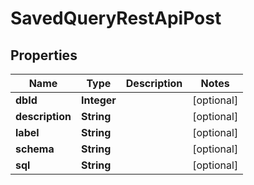 # SavedQueryRestApiPost

## Properties
Name | Type | Description | Notes
------------ | ------------- | ------------- | -------------
**dbId** | **Integer** |  |  [optional]
**description** | **String** |  |  [optional]
**label** | **String** |  |  [optional]
**schema** | **String** |  |  [optional]
**sql** | **String** |  |  [optional]
